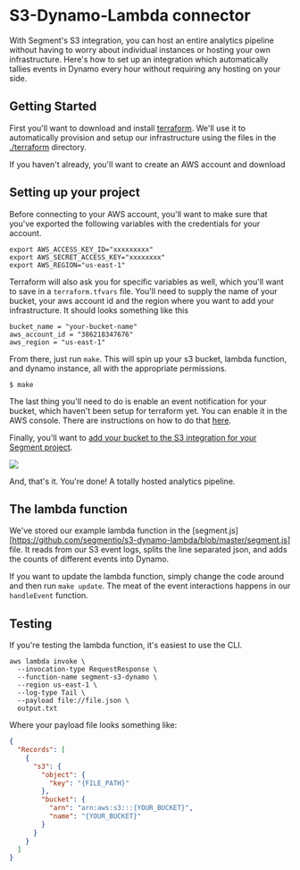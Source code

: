 
# S3-Dynamo-Lambda connector

With Segment's S3 integration, you can host an entire analytics pipeline without having to worry about individual instances or hosting your own infrastructure. Here's how to set up an integration which automatically tallies events in Dynamo every hour without requiring any hosting on your side.

## Getting Started

First you'll want to download and install [terraform][]. We'll use it to automatically provision and setup our infrastructure using the files in the [./terraform][] directory.

If you haven't already, you'll want to create an AWS account and download 

[terraform]: https://terraform.io/downloads.html
[./terraform]: https://github.com/segmentio/s3-dynamo-lambda/tree/master/terraform

## Setting up your project

Before connecting to your AWS account, you'll want to make sure that you've exported the following variables with the credentials for your account.

    export AWS_ACCESS_KEY_ID="xxxxxxxxx"
    export AWS_SECRET_ACCESS_KEY="xxxxxxxx"
    export AWS_REGION="us-east-1"

Terraform will also ask you for specific variables as well, which you'll want to save in a `terraform.tfvars` file. You'll need to supply the name of your bucket, your aws account id and the region where you want to add your infrastructure. It should looks something like this

    bucket_name = "your-bucket-name"
    aws_account_id = "386218347676"
    aws_region = "us-east-1"

From there, just run `make`. This will spin up your s3 bucket, lambda function, and dynamo instance, all with the appropriate permissions.  

    $ make

The last thing you'll need to do is enable an event notification for your bucket, which haven't been setup for terraform yet. You can enable it in the AWS console. There are instructions on how to do that [here](http://docs.aws.amazon.com/AmazonS3/latest/UG/SettingBucketNotifications.html#SettingBucketNotifications-enable-events).

Finally, you'll want to [add your bucket to the S3 integration for your Segment project](https://segment.com/docs/integrations/amazon-s3/). 

![](https://cloudup.com/cSdeplmW4Vs+)

And, that's it. You're done! A totally hosted analytics pipeline.

## The lambda function

We've stored our example lambda function in the [segment.js][https://github.com/segmentio/s3-dynamo-lambda/blob/master/segment.js] file. It reads from our S3 event logs, splits the line separated json, and adds the counts of different events into Dynamo.

If you want to update the lambda function, simply change the code around and then run `make update`. The meat of the event interactions happens in our `handleEvent` function.

## Testing

If you're testing the lambda function, it's easiest to use the CLI. 

    aws lambda invoke \                    
      --invocation-type RequestResponse \
      --function-name segment-s3-dynamo \
      --region us-east-1 \
      --log-type Tail \
      --payload file://file.json \
      output.txt

Where your payload file looks something like:

```json
{
  "Records": [
    {
      "s3": {
        "object": {
          "key": "{FILE_PATH}"
        },
        "bucket": {
          "arn": "arn:aws:s3:::{YOUR_BUCKET}",
          "name": "{YOUR_BUCKET}"
        }
      }
    }
  ]
}
```

